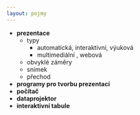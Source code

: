 ```yaml
---
layout: pojmy
---
```


- **prezentace**
    - typy
        - automatická, interaktivní, výuková
        - multimediální , webová
    - obvyklé záměry
    - snímek
    - přechod
- **programy pro tvorbu prezentací**
- **počítač**
- **dataprojektor**
- **interaktivní tabule**

